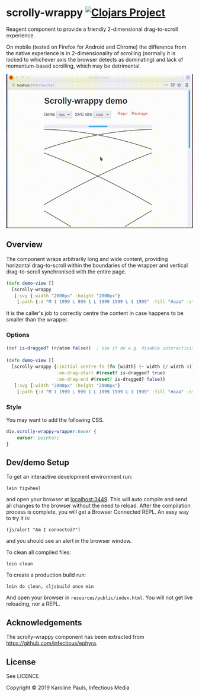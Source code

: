 # scrolly-wrappy [![Clojars Project](https://img.shields.io/clojars/v/org.clojars.karo/scrolly-wrappy.svg)](https://clojars.org/org.clojars.karo/scrolly-wrappy)

Reagent component to provide a friendly 2-dimensional drag-to-scroll experience.

On mobile (tested on Firefox for Android and Chrome) the difference from the native experience
is in 2-dimensionality of scrolling (normally it is locked to whichever axis the browser detects as
dominating) and lack of momentum-based scrolling, which may be detrimental.

![scrolly-wrappy in action](scrolly-wrappy.gif)

## Overview

The component wraps arbitrarily long and wide content, providing horizontal drag-to-scroll within
the boundaries of the wrapper and vertical drag-to-scroll synchronised with the entire page.

```clojure
(defn demo-view []
  [scrolly-wrappy
   [:svg {:width "2000px" :height "2000px"}
    [:path {:d "M 1 1999 L 999 1 L 1999 1999 L 1 1999" :fill "#aaa" :stroke "#333"}]]])
```

It is the caller's job to correctly centre the content in case happens to be smaller than the
wrapper.


### Options

```clojure
(def is-dragged? (r/atom false))  ; Use it do e.g. disable interactivity of dragged content.

(defn demo-view []
  [scrolly-wrappy {:initial-centre-fn (fn [width] (- width (/ width 4)))  ; Centre at 3/4.
                   :on-drag-start #(reset! is-dragged? true)
                   :on-drag-end #(reset! is-dragged? false)}
   [:svg {:width "2000px" :height "2000px"}
    [:path {:d "M 1 1999 L 999 1 L 1999 1999 L 1 1999" :fill "#aaa" :stroke "#333"}]]])
```

### Style

You may want to add the following CSS.

```css
div.scrolly-wrappy-wrapper:hover {
    cursor: pointer;
}
```

## Dev/demo Setup

To get an interactive development environment run:

    lein figwheel

and open your browser at [localhost:3449](http://localhost:3449/).
This will auto compile and send all changes to the browser without the
need to reload. After the compilation process is complete, you will
get a Browser Connected REPL. An easy way to try it is:

    (js/alert "Am I connected?")

and you should see an alert in the browser window.

To clean all compiled files:

    lein clean

To create a production build run:

    lein do clean, cljsbuild once min

And open your browser in `resources/public/index.html`. You will not
get live reloading, nor a REPL. 

## Acknowledgements

The scrolly-wrappy component has been extracted from https://github.com/infectious/ephyra.

## License

See LICENCE.

Copyright © 2019 Karoline Pauls, Infectious Media
